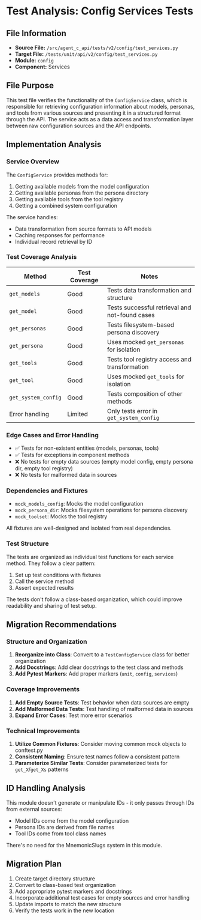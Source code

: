 # Test Analysis: Config Services Tests

## File Information
- **Source File:** `/src/agent_c_api/tests/v2/config/test_services.py`
- **Target File:** `/tests/unit/api/v2/config/test_services.py`
- **Module:** `config`
- **Component:** Services

## File Purpose
This test file verifies the functionality of the `ConfigService` class, which is responsible for retrieving configuration information about models, personas, and tools from various sources and presenting it in a structured format through the API. The service acts as a data access and transformation layer between raw configuration sources and the API endpoints.

## Implementation Analysis

### Service Overview
The `ConfigService` provides methods for:
1. Getting available models from the model configuration
2. Getting available personas from the persona directory
3. Getting available tools from the tool registry
4. Getting a combined system configuration

The service handles:
- Data transformation from source formats to API models
- Caching responses for performance
- Individual record retrieval by ID

### Test Coverage Analysis

| Method | Test Coverage | Notes |
|--------|--------------|-------|
| `get_models` | Good | Tests data transformation and structure |
| `get_model` | Good | Tests successful retrieval and not-found cases |
| `get_personas` | Good | Tests filesystem-based persona discovery |
| `get_persona` | Good | Uses mocked `get_personas` for isolation |
| `get_tools` | Good | Tests tool registry access and transformation |
| `get_tool` | Good | Uses mocked `get_tools` for isolation |
| `get_system_config` | Good | Tests composition of other methods |
| Error handling | Limited | Only tests error in `get_system_config` |

### Edge Cases and Error Handling

- ✅ Tests for non-existent entities (models, personas, tools)
- ✅ Tests for exceptions in component methods
- ❌ No tests for empty data sources (empty model config, empty persona dir, empty tool registry)
- ❌ No tests for malformed data in sources

### Dependencies and Fixtures

- `mock_models_config`: Mocks the model configuration
- `mock_persona_dir`: Mocks filesystem operations for persona discovery
- `mock_toolset`: Mocks the tool registry

All fixtures are well-designed and isolated from real dependencies.

### Test Structure 

The tests are organized as individual test functions for each service method. They follow a clear pattern:
1. Set up test conditions with fixtures
2. Call the service method
3. Assert expected results

The tests don't follow a class-based organization, which could improve readability and sharing of test setup.

## Migration Recommendations

### Structure and Organization

1. **Reorganize into Class**: Convert to a `TestConfigService` class for better organization
2. **Add Docstrings**: Add clear docstrings to the test class and methods
3. **Add Pytest Markers**: Add proper markers (`unit`, `config`, `services`)

### Coverage Improvements

1. **Add Empty Source Tests**: Test behavior when data sources are empty
2. **Add Malformed Data Tests**: Test handling of malformed data in sources
3. **Expand Error Cases**: Test more error scenarios

### Technical Improvements

1. **Utilize Common Fixtures**: Consider moving common mock objects to conftest.py
2. **Consistent Naming**: Ensure test names follow a consistent pattern
3. **Parameterize Similar Tests**: Consider parameterized tests for `get_X`/`get_Xs` patterns

## ID Handling Analysis

This module doesn't generate or manipulate IDs - it only passes through IDs from external sources:
- Model IDs come from the model configuration
- Persona IDs are derived from file names
- Tool IDs come from tool class names

There's no need for the MnemonicSlugs system in this module.

## Migration Plan

1. Create target directory structure
2. Convert to class-based test organization
3. Add appropriate pytest markers and docstrings
4. Incorporate additional test cases for empty sources and error handling
5. Update imports to match the new structure
6. Verify the tests work in the new location